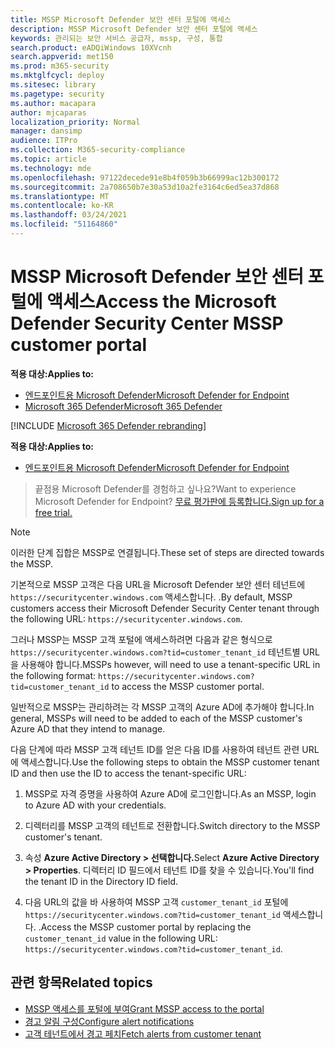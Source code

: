 ```yaml
---
title: MSSP Microsoft Defender 보안 센터 포털에 액세스
description: MSSP Microsoft Defender 보안 센터 포털에 액세스
keywords: 관리되는 보안 서비스 공급자, mssp, 구성, 통합
search.product: eADQiWindows 10XVcnh
search.appverid: met150
ms.prod: m365-security
ms.mktglfcycl: deploy
ms.sitesec: library
ms.pagetype: security
ms.author: macapara
author: mjcaparas
localization_priority: Normal
manager: dansimp
audience: ITPro
ms.collection: M365-security-compliance
ms.topic: article
ms.technology: mde
ms.openlocfilehash: 97122decede91e8b4f059b3b66999ac12b300172
ms.sourcegitcommit: 2a708650b7e30a53d10a2fe3164c6ed5ea37d868
ms.translationtype: MT
ms.contentlocale: ko-KR
ms.lasthandoff: 03/24/2021
ms.locfileid: "51164860"
---
```

# <a name="access-the-microsoft-defender-security-center-mssp-customer-portal"></a><span data-ttu-id="16c35-104">MSSP Microsoft Defender 보안 센터 포털에 액세스</span><span class="sxs-lookup"><span data-stu-id="16c35-104">Access the Microsoft Defender Security Center MSSP customer portal</span></span>

<span data-ttu-id="16c35-105">**적용 대상:**</span><span class="sxs-lookup"><span data-stu-id="16c35-105">**Applies to:**</span></span>
- [<span data-ttu-id="16c35-106">엔드포인트용 Microsoft Defender</span><span class="sxs-lookup"><span data-stu-id="16c35-106">Microsoft Defender for Endpoint</span></span>](https://go.microsoft.com/fwlink/p/?linkid=2154037)
- [<span data-ttu-id="16c35-107">Microsoft 365 Defender</span><span class="sxs-lookup"><span data-stu-id="16c35-107">Microsoft 365 Defender</span></span>](https://go.microsoft.com/fwlink/?linkid=2118804)

[!INCLUDE [Microsoft 365 Defender rebranding](../../includes/microsoft-defender.md)]


<span data-ttu-id="16c35-108">**적용 대상:**</span><span class="sxs-lookup"><span data-stu-id="16c35-108">**Applies to:**</span></span>

- [<span data-ttu-id="16c35-109">엔드포인트용 Microsoft Defender</span><span class="sxs-lookup"><span data-stu-id="16c35-109">Microsoft Defender for Endpoint</span></span>](https://go.microsoft.com/fwlink/?linkid=2154037)

><span data-ttu-id="16c35-110">끝점용 Microsoft Defender를 경험하고 싶나요?</span><span class="sxs-lookup"><span data-stu-id="16c35-110">Want to experience Microsoft Defender for Endpoint?</span></span> [<span data-ttu-id="16c35-111">무료 평가판에 등록합니다.</span><span class="sxs-lookup"><span data-stu-id="16c35-111">Sign up for a free trial.</span></span>](https://www.microsoft.com/microsoft-365/windows/microsoft-defender-atp?ocid=docs-mssp-support-abovefoldlink)




>[!NOTE] 
><span data-ttu-id="16c35-112">이러한 단계 집합은 MSSP로 연결됩니다.</span><span class="sxs-lookup"><span data-stu-id="16c35-112">These set of steps are directed towards the MSSP.</span></span> 

<span data-ttu-id="16c35-113">기본적으로 MSSP 고객은 다음 URL을 Microsoft Defender 보안 센터 테넌트에 `https://securitycenter.windows.com` 액세스합니다. .</span><span class="sxs-lookup"><span data-stu-id="16c35-113">By default, MSSP customers access their Microsoft Defender Security Center tenant through the following URL: `https://securitycenter.windows.com`.</span></span>
 

<span data-ttu-id="16c35-114">그러나 MSSP는 MSSP 고객 포털에 액세스하려면 다음과 같은 형식으로  `https://securitycenter.windows.com?tid=customer_tenant_id` 테넌트별 URL을 사용해야 합니다.</span><span class="sxs-lookup"><span data-stu-id="16c35-114">MSSPs however, will need to use a tenant-specific URL in the following format:  `https://securitycenter.windows.com?tid=customer_tenant_id` to access the MSSP customer portal.</span></span> 

<span data-ttu-id="16c35-115">일반적으로 MSSP는 관리하려는 각 MSSP 고객의 Azure AD에 추가해야 합니다.</span><span class="sxs-lookup"><span data-stu-id="16c35-115">In general, MSSPs will need to be added to each of the MSSP customer's Azure AD that they intend to manage.</span></span>


<span data-ttu-id="16c35-116">다음 단계에 따라 MSSP 고객 테넌트 ID를 얻은 다음 ID를 사용하여 테넌트 관련 URL에 액세스합니다.</span><span class="sxs-lookup"><span data-stu-id="16c35-116">Use the following steps to obtain the MSSP customer tenant ID and then use the ID to access the tenant-specific URL:</span></span>

1. <span data-ttu-id="16c35-117">MSSP로 자격 증명을 사용하여 Azure AD에 로그인합니다.</span><span class="sxs-lookup"><span data-stu-id="16c35-117">As an MSSP, login to Azure AD with your credentials.</span></span> 

2. <span data-ttu-id="16c35-118">디렉터리를 MSSP 고객의 테넌트로 전환합니다.</span><span class="sxs-lookup"><span data-stu-id="16c35-118">Switch directory to the MSSP customer's tenant.</span></span>

3.  <span data-ttu-id="16c35-119">속성 **Azure Active Directory > 선택합니다.**</span><span class="sxs-lookup"><span data-stu-id="16c35-119">Select **Azure Active Directory > Properties**.</span></span> <span data-ttu-id="16c35-120">디렉터리 ID 필드에서 테넌트 ID를 찾을 수 있습니다.</span><span class="sxs-lookup"><span data-stu-id="16c35-120">You'll find the tenant ID in the Directory ID field.</span></span> 

4. <span data-ttu-id="16c35-121">다음 URL의 값을 바 사용하여 MSSP 고객 `customer_tenant_id` 포털에 `https://securitycenter.windows.com?tid=customer_tenant_id` 액세스합니다. .</span><span class="sxs-lookup"><span data-stu-id="16c35-121">Access the MSSP customer portal by replacing the `customer_tenant_id` value in the following URL: `https://securitycenter.windows.com?tid=customer_tenant_id`.</span></span>


## <a name="related-topics"></a><span data-ttu-id="16c35-122">관련 항목</span><span class="sxs-lookup"><span data-stu-id="16c35-122">Related topics</span></span>
- [<span data-ttu-id="16c35-123">MSSP 액세스를 포털에 부여</span><span class="sxs-lookup"><span data-stu-id="16c35-123">Grant MSSP access to the portal</span></span>](grant-mssp-access.md)
- [<span data-ttu-id="16c35-124">경고 알림 구성</span><span class="sxs-lookup"><span data-stu-id="16c35-124">Configure alert notifications</span></span>](configure-mssp-notifications.md)
- [<span data-ttu-id="16c35-125">고객 테넌트에서 경고 페치</span><span class="sxs-lookup"><span data-stu-id="16c35-125">Fetch alerts from customer tenant</span></span>](fetch-alerts-mssp.md)
